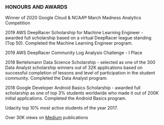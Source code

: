 ### HONOURS AND AWARDS

Winner of 2020 Google Cloud & NCAA® March Madness Analytics Competition

2019 AWS DeepRacer Scholarship for Machine Learning Engineer - awarded full scholarship based on a virtual DeepRacer league standing (Top 50). Completed the Machine Learning Engineer program.

2019 AWS DeepRacer Community Log Analysis Challenge - I Place

2018 Bertelsmann Data Science Scholarship - selected as one of the 300 Data Analyst scholarship winners out of 32K applications based on successful completion of lessons and level of participation in the student community. Completed the Data Analyst program.

2018 Google Developer Android Basics Scholarship - awarded full scholarship as one of top 3% students worldwide who made it out of 200K initial applications. Completed the Android Basics program.

Udacity top 10% most active students of the year 2017. 

Over 30K views on [Medium](https://medium.com/@evanca) publications
